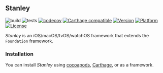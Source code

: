## Stanley

![build](https://img.shields.io/azure-devops/build/willbur1984/39e1a2b6-ccd4-418e-bdf5-6d444a46f456/1.svg)
![tests](https://img.shields.io/azure-devops/tests/willbur1984/willbur1984/1.svg)
[![codecov](https://codecov.io/gh/Kosoku/Stanley/branch/master/graph/badge.svg)](https://codecov.io/gh/Kosoku/Stanley)
[![Carthage compatible](https://img.shields.io/badge/Carthage-compatible-4BC51D.svg?style=flat)](https://github.com/Carthage/Carthage)
[![Version](http://img.shields.io/cocoapods/v/Stanley.svg)](http://cocoapods.org/?q=Stanley)
[![Platform](http://img.shields.io/cocoapods/p/Stanley.svg)]()
[![License](http://img.shields.io/cocoapods/l/Stanley.svg)](https://github.com/Kosoku/Stanley/blob/master/license.txt)

*Stanley* is an iOS/macOS/tvOS/watchOS framework that extends the `Foundation` framework.

### Installation

You can install *Stanley* using [cocoapods](https://cocoapods.org/), [Carthage](https://github.com/Carthage/Carthage), or as a framework.
